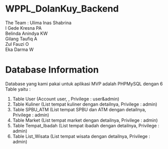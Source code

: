 # WPPL_DolanKuy_Backend
The Team :
Ulima Inas Shabrina<br>
I Gede Kresna PA<br>
Belinda Anindya KW<br>
Gilang Taufiq A<br>
Zul Fauzi O<br>
Eka Darma W<br>

# Database Information
Database yang kami pakai untuk aplikasi MVP adalah PHPMySQL dengan 6 Table yaitu :
1. Table User (Account user, , Privilege : user&admin)
2. Table Kuliner (List tempat kuliner dengan detailnya, Privilege : admin)
3. Table SPBU_ATM (List tempat SPBU dan ATM dengan detailnya, Privilege : admin)
4. Table Market (List tempat market dengan detailnya, Privilege : admin)
5. Table Tempat_Ibadah (List tempat ibadah dengan detailnya, Privilege : admin)
6. Table List_Wisata (List tempat wisata dengan detailnya, Privilege : admin)
